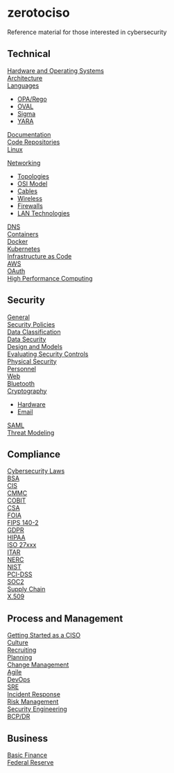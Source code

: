 # zerotociso
Reference material for those interested in cybersecurity


## Technical
[Hardware and Operating Systems](docs/HARDWARE.md) \
[Architecture](docs/ARCHITECTURE.md) \
[Languages](docs/LANGUAGES.md) 
- [OPA/Rego](docs/OPA.md)
- [OVAL](docs/OVAL.md)
- [Sigma](docs/SIGMA.md)
- [YARA](docs/YARA.md)
  
[Documentation](docs/DOCUMENTATION.md) \
[Code Repositories](docs/CODEREPOSITORIES.md) \
[Linux](docs/LINUX.md) 

[Networking](docs/NETWORKING.md) 
- [Topologies](docs/NETWORKTOPOLOGIES.md)
- [OSI Model](docs/OSIMODEL.md)
- [Cables](docs/CABLES.md)
- [Wireless](docs/WIRELESS.md)
- [Firewalls](docs/FIREWALLS.md)
- [LAN Technologies](docs/LAN.md)
  
[DNS](docs/DNS.md) \
[Containers](docs/CONTAINERS.md) \
[Docker](docs/DOCKER.md)\
[Kubernetes](K8S.md) \
[Infrastructure as Code](docs/IAC.md) \
[AWS](docs/AWS.md) \
[OAuth](docs/OAUTH.md) \
[High Performance Computing](docs/HPC.md)


## Security
[General](docs/GENERALSECURITY.md) \
[Security Policies](docs/SECURITYPOLICIES.md) \
[Data Classification](docs/DATACLASSIFICATION.md) \
[Data Security](docs/DATASECURITY.md) \
[Design and Models](docs/DESIGNANDMODELS.md) \
[Evaluating Security Controls](docs/SECURITYCONTROLS.md) \
[Physical Security](docs/PHYSICALSECURITY.md) \
[Personnel](docs/PERSONNEL.md) \
[Web](docs/WEBSECURITY.md) \
[Bluetooth](docs/BLUETOOTH.md) \
[Cryptography](docs/CRYPTOGRAPHY.md) 
- [Hardware](docs/CRYPTOHARDWARE.md)
- [Email](docs/CRYPTOEMAIL.md)

[SAML](docs/SAML.md) \
[Threat Modeling](docs/THREATMODELING.md)



## Compliance
[Cybersecurity Laws](docs/LAWS.md) \
[BSA](docs/BSA.md) \
[CIS](docs/CIS.md) \
[CMMC](docs/CMMC.md) \
[COBIT](docs/COBIT.md) \
[CSA](docs/CSA.md) \
[FOIA](docs/FOIA.md) \
[FIPS 140-2](docs/FIPS.md) \
[GDPR](docs/GDPR.md) \
[HIPAA](docs/HIPAA.md) \
[ISO 27xxx](docs/ISO.md) \
[ITAR](docs/ITAR.md) \
[NERC](docs/NERC.md) \
[NIST](docs/NIST.md) \
[PCI-DSS](docs/PCIDSS.md) \
[SOC2](docs/SOC2.md) \
[Supply Chain](docs/SUPPLYCHAIN.md) \
[X.509](docs/X509.md) 








## Process and Management
[Getting Started as a CISO](docs/CISOSTART.md) \
[Culture](docs/CULTURE.md) \
[Recruiting](docs/RECRUITING.md) \
[Planning](docs/PLANNING.md) \
[Change Management](docs/CHANGEMANAGEMENT.md) \
[Agile](docs/AGILE.md) \
[DevOps](docs/DEVOPS.md) \
[SRE](docs/SRE.md) \
[Incident Response](docs/INCIDENTRESPONSE.md) \
[Risk Management](docs/RISKMGMT.md) \
[Security Engineering](docs/SECURITYENGINEERING.md) \
[BCP/DR](docs/BCPDR.md)

## Business
[Basic Finance](docs/BASICFINANCE.md) \
[Federal Reserve](docs/FED.md)


